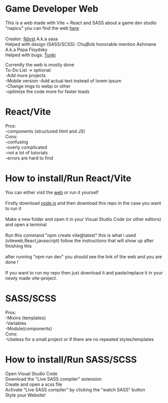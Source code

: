 # Game Developer Web

This is a web made with Vite + React and SASS about a game dev studio "napicu" 
you can find the web [here](https://rdyst.github.io/viteweb/) <br /><br />
Creator: [Rdyst](https://github.com/Rdyst) A.k.a sasa <br />
Helped with design (SASS/SCSS): ChujBob honorable mention Ashmane A.k.a Pepa Floydsky <br />
Helped with bugs: [Tunki](https://github.com/Tsunaam1) <br />

Currently the web is mostly done <br />
To-Do List -> 
optional: <br />
  -Add more projects <br />
  -Mobile version
  -Add actual text instead of lorem ipsum <br />
  -Change imgs to webp or other <br />
  -optimize the code more for faster loads <br />

# React/Vite
Pros:<br />
-components (structured html and JS)<br />
Cons:<br />
-confusing<br />
-overly complicated<br />
-not a lot of tutorials<br />
-errors are hard to find<br />

# How to install/Run React/Vite
You can either visit the [web](https://rdyst.github.io/viteweb/) or run it yourself <br/><br/>
Firstly download [node.js](https://nodejs.org/en/) and then download this repo in the case you want to run it <br /><br/>
Make a new folder and open it in your Visual Studio Code (or other editors) and open a terminal <br /><br/>
Run this command "npm create vite@latest" this is what i used (viteweb,React,javascript) follow the instructions that will show up after finishing this <br /><br/>
after running "npm run dev" you should see the link of the web and you are done ! <br/><br/>
If you want to run my repo then just download it and paste/replace it in your newly made vite-project.

# SASS/SCSS
Pros:<br />
-Mixins (templates)<br />
-Variables<br />
-Module(components)<br />
Cons:<br />
-Useless for a small project or if there are no repeated styles/templates<br />

# How to install/Run SASS/SCSS
Open Visual Studio Code<br />
Download the "Live SASS compiler" extension<br />
Create and open a scss file<br />
Activate "Live SASS compiler" by clicking the "watch SASS" button<br />
Style your Website!
